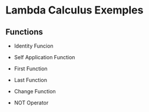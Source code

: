 # Lambda Calculus Exemples


## Functions
- Identity Funcion
- Self Application Function
- First Function
- Last Function
- Change Function

- NOT Operator